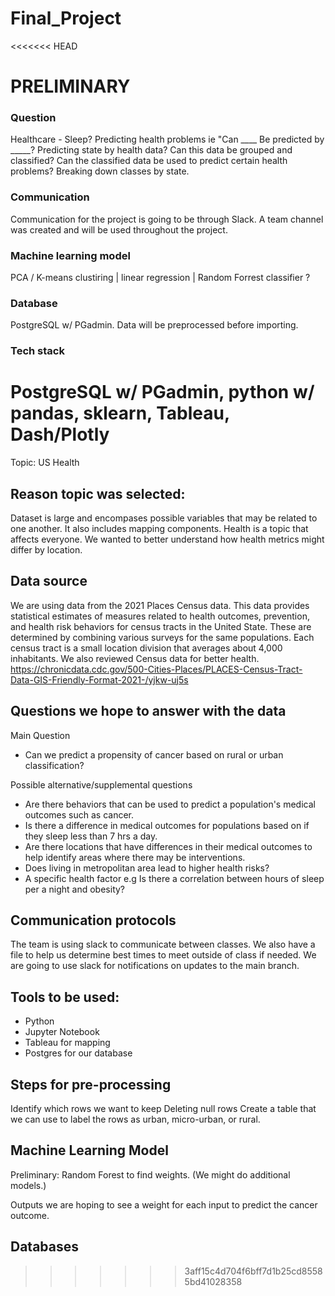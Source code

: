 # Final_Project

<<<<<<< HEAD
# PRELIMINARY

### Question

Healthcare - Sleep? Predicting health problems ie "Can ____ Be predicted by _____? Predicting state by health data? Can this data be grouped and classified? Can the classified data be used to predict certain health problems? Breaking down classes by state.

### Communication

Communication for the project is going to be through Slack. A team channel was created and will be used throughout the project.

### Machine learning model

PCA / K-means clustiring | linear regression | Random Forrest classifier ?

### Database

PostgreSQL w/ PGadmin. Data will be preprocessed before importing.

### Tech stack

PostgreSQL w/ PGadmin, python w/ pandas, sklearn, Tableau, Dash/Plotly
=======
Topic: US Health

## Reason topic was selected:
Dataset is large and encompases possible variables that may be related to one another.  It also includes mapping components.  Health is a topic that affects everyone.  We wanted to better understand how health metrics might differ by location.

## Data source
We are using data from the 2021 Places Census data.  This data provides statistical estimates of measures related to health outcomes, prevention, and health risk behaviors for census tracts in the United State.  These are determined by combining various surveys for the same populations.  Each census tract is a small location division that averages about 4,000 inhabitants.  We also reviewed Census data for better health.
https://chronicdata.cdc.gov/500-Cities-Places/PLACES-Census-Tract-Data-GIS-Friendly-Format-2021-/yjkw-uj5s

## Questions we hope to answer with the data
Main Question
- Can we predict a propensity of cancer based on rural or urban classification?

Possible alternative/supplemental questions
- Are there behaviors that can be used to predict a population's medical outcomes such as cancer.
- Is there a difference in medical outcomes for populations based on if they sleep less than 7 hrs a day.
- Are there locations that have differences in their medical outcomes to help identify areas where there may be interventions.
- Does living in metropolitan area lead to higher health risks?
- A specific health factor e.g Is there a correlation between hours of sleep per a night and obesity?


## Communication protocols
The team is using slack to communicate between classes.  We also have a file to help us determine best times to meet outside of class if needed.  We are going to use slack for notifications on updates to the main branch.

## Tools to be used:
- Python
- Jupyter Notebook
- Tableau for mapping
- Postgres for our database

## Steps for pre-processing
Identify which rows we want to keep
Deleting null rows
Create a table that we can use to label the rows as urban, micro-urban, or rural.


## Machine Learning Model

Preliminary: Random Forest to find weights. (We might do additional models.)

Outputs we are hoping to see a weight for each input to predict the cancer outcome.



## Databases

>>>>>>> 3aff15c4d704f6bff7d1b25cd85585bd41028358
